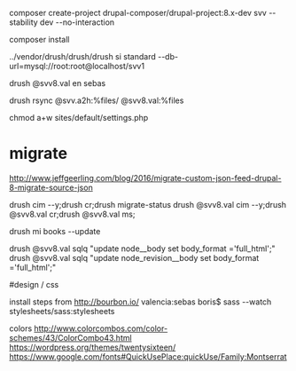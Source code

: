 composer create-project drupal-composer/drupal-project:8.x-dev svv --stability dev --no-interaction

composer install

../vendor/drush/drush/drush si standard --db-url=mysql://root:root@localhost/svv1

drush @svv8.val en sebas

drush rsync @svv.a2h:%files/ @svv8.val:%files

chmod a+w sites/default/settings.php

# migrate

http://www.jeffgeerling.com/blog/2016/migrate-custom-json-feed-drupal-8-migrate-source-json

drush cim --y;drush cr;drush migrate-status
drush @svv8.val cim --y;drush @svv8.val cr;drush @svv8.val ms;

drush mi books --update

drush @svv8.val sqlq "update node__body set body_format ='full_html';"
drush @svv8.val sqlq "update node_revision__body set body_format ='full_html';"


#design / css

install steps from http://bourbon.io/
valencia:sebas boris$ sass --watch stylesheets/sass:stylesheets

colors
http://www.colorcombos.com/color-schemes/43/ColorCombo43.html
https://wordpress.org/themes/twentysixteen/
https://www.google.com/fonts#QuickUsePlace:quickUse/Family:Montserrat
